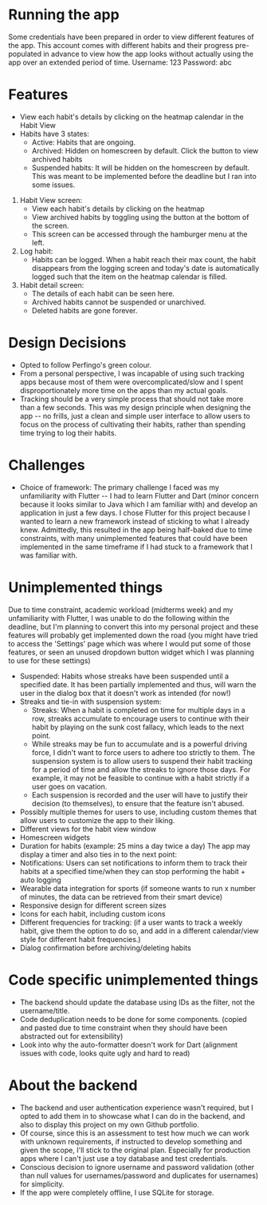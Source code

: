 # Running the app
Some credentials have been prepared in order to view different features of the app. This account comes with different habits and their progress pre-populated in advance to view how the app looks without actually using the app over an extended period of time.
Username: 123
Password: abc
# Features
- View each habit's details by clicking on the heatmap calendar in the Habit View
- Habits have 3 states:
	- Active: Habits that are ongoing.
	- Archived: Hidden on homescreen by default. Click the button to view archived habits
	- Suspended habits: It will be hidden on the homescreen by default. This was meant to be implemented before the deadline but I ran into some issues.
	
1) Habit View screen:
	- View each habit's details by clicking on the heatmap
	- View archived habits by toggling using the button at the bottom of the screen.
	- This screen can be accessed through the hamburger menu at the left.
2) Log habit:
	- Habits can be logged. When a habit reach their max count, the habit disappears from the logging screen and today's date is automatically logged such that the item on the heatmap calendar is filled.
3) Habit detail screen:
	- The details of each habit can be seen here. 
	- Archived habits cannot be suspended or unarchived.
	- Deleted habits are gone forever.
# Design Decisions
- Opted to follow Perfingo's green colour. 
- From a personal perspective, I was incapable of using such tracking apps because most of them were overcomplicated/slow and I spent disproportionately more time on the apps than my actual goals.
- Tracking should be a very simple process that should not take more than a few seconds. This was my design principle when designing the app -- no frills, just a clean and simple user interface to allow users to focus on the process of cultivating their habits, rather than spending time trying to log their habits.

# Challenges
- Choice of framework: The primary challenge I faced was my unfamiliarity with Flutter -- I had to learn Flutter and Dart (minor concern because it looks similar to Java which I am familiar with) and develop an application in just a few days. I chose Flutter for this project because I wanted to learn a new framework instead of sticking to what I already knew. Admittedly, this resulted in the app being half-baked due to time constraints, with many unimplemented features that could have been implemented in the same timeframe if I had stuck to a framework that I was familiar with.
# Unimplemented things
Due to time constraint, academic workload (midterms week) and my unfamiliarity with Flutter, I was unable to do the following within the deadline, but I'm planning to convert this into my personal project and these features will probably get implemented down the road (you might have tried to access the 'Settings' page which was where I would put some of those features, or seen an unused dropdown button widget which I was planning to use for these settings)
- Suspended: Habits whose streaks have been suspended until a specified date. It has been partially implemented and thus, will warn the user in the dialog box that it doesn't work as intended (for now!)
- Streaks and tie-in with suspension system:
	-  Streaks: When a habit is completed on time for multiple days in a row, streaks accumulate to encourage users to continue with their habit by playing on the sunk cost fallacy, which leads to the next point.
	- While streaks may be fun to accumulate and is a powerful driving force, I didn't want to force users to adhere too strictly to them. The suspension system is to allow users to suspend their habit tracking for a period of time and allow the streaks to ignore those days. For example, it may not be feasible to continue with a habit strictly if a user goes on vacation. 
	- Each suspension is recorded and the user will have to justify their decision (to themselves), to ensure that the feature isn't abused.
- Possibly multiple themes for users to use, including custom themes that allow users to customize the app to their liking. 
- Different views for the habit view window
- Homescreen widgets
- Duration for habits (example: 25 mins a day twice a day) The app may display a timer and also ties in to the next point:
- Notifications: Users can set notifications to inform them to track their habits at a specified time/when they can stop performing the habit + auto logging
- Wearable data integration for sports (if someone wants to run x number of minutes, the data can be retrieved from their smart device)
- Responsive design for different screen sizes
- Icons for each habit, including custom icons
- Different frequencies for tracking: (if a user wants to track a weekly habit, give them the option to do so, and add in a different calendar/view style for different habit frequencies.)
- Dialog confirmation before archiving/deleting habits

# Code specific unimplemented things
- The backend should update the database using IDs as the filter, not the username/title.
- Code deduplication needs to be done for some components. (copied and pasted due to time constraint when they should have been abstracted out for extensibility)
- Look into why the auto-formatter doesn't work for Dart (alignment issues with code, looks quite ugly and hard to read)

# About the backend
- The backend and user authentication experience wasn't required, but I opted to add them in to showcase what I can do in the backend, and also to display this project on my own Github portfolio.
- Of course, since this is an assessment to test how much we can work with unknown requirements, if instructed to develop something and given the scope, I'll stick to the original plan. Especially for production apps where I can't just use a toy database and test credentials.
- Conscious decision to ignore username and password validation (other than null values for usernames/password and duplicates for usernames) for simplicity.
- If the app were completely offline, I use SQLite for storage.
